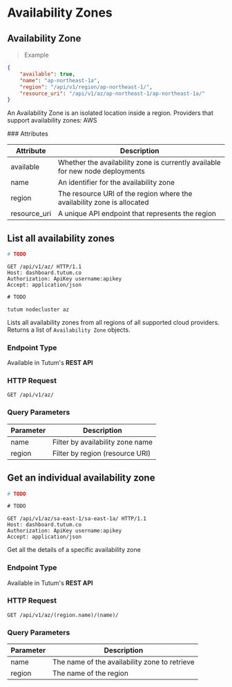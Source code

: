 # Availability Zones

## Availability Zone

> Example

```json
{
    "available": true,
    "name": "ap-northeast-1a",
    "region": "/api/v1/region/ap-northeast-1/",
    "resource_uri": "/api/v1/az/ap-northeast-1/ap-northeast-1a/"
}
```

An Availability Zone is an isolated location inside a region. Providers that support availability zones: AWS


### Attributes

Attribute | Description
--------- | -----------
available | Whether the availability zone is currently available for new node deployments
name | An identifier for the availability zone
region | The resource URI of the region where the availability zone is allocated
resource_uri | A unique API endpoint that represents the region


## List all availability zones

```python
# TODO
```

```http
GET /api/v1/az/ HTTP/1.1
Host: dashboard.tutum.co
Authorization: ApiKey username:apikey
Accept: application/json
```

```go
# TODO
```

```shell
tutum nodecluster az
```

Lists all availability zones from all regions of all supported cloud providers. Returns a list of `Availability Zone` objects.

### Endpoint Type

Available in Tutum's **REST API**

### HTTP Request

`GET /api/v1/az/`

### Query Parameters

Parameter | Description
--------- | -----------
name | Filter by availability zone name
region | Filter by region (resource URI)



## Get an individual availability zone

```python
# TODO
```

```go
# TODO
```

```http
GET /api/v1/az/sa-east-1/sa-east-1a/ HTTP/1.1
Host: dashboard.tutum.co
Authorization: ApiKey username:apikey
Accept: application/json
```


Get all the details of a specific availability zone

### Endpoint Type

Available in Tutum's **REST API**

### HTTP Request

`GET /api/v1/az/(region.name)/(name)/`

### Query Parameters

Parameter | Description
--------- | -----------
name | The name of the availability zone to retrieve
region | The name of the region
